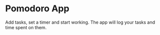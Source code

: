 # Pomodoro App

Add tasks, set a timer and start working. The app will log your tasks and time spent on them.